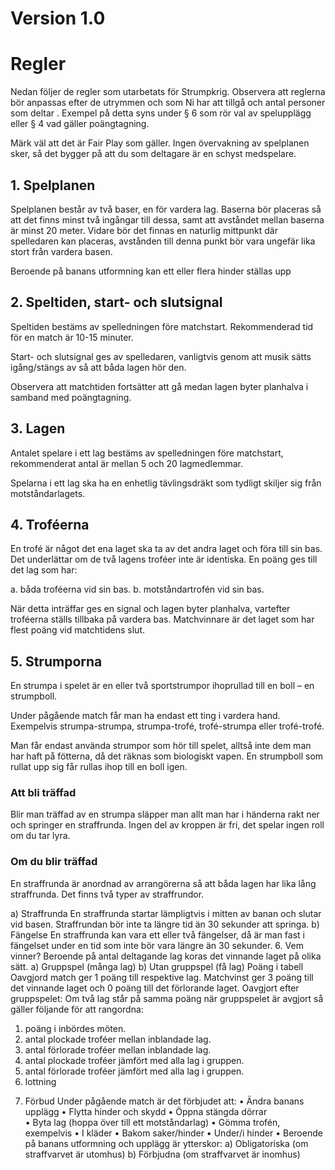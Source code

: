 # Version 1.0

# Regler
Nedan följer de regler som utarbetats för Strumpkrig. 
Observera att reglerna bör anpassas efter de utrymmen och som Ni har att tillgå och antal personer som deltar . Exempel på detta syns under § 6 som rör val av spelupplägg eller § 4 vad gäller poängtagning. 

Märk väl att det är Fair Play som gäller. Ingen övervakning av spelplanen sker, så det bygger på att du som deltagare är en schyst medspelare. 

## 1. Spelplanen
Spelplanen består av två baser, en för vardera lag. Baserna bör placeras så att det finns minst två ingångar till dessa, samt att avståndet mellan baserna är minst 20 meter. Vidare bör det finnas en naturlig mittpunkt där spelledaren kan placeras, avstånden till denna punkt bör vara ungefär lika stort från vardera basen.

Beroende på banans utformning kan ett eller flera hinder ställas upp

## 2. Speltiden, start- och slutsignal
Speltiden bestäms av spelledningen före matchstart. Rekommenderad tid för en match är 10-15 minuter.

Start- och slutsignal ges av spelledaren, vanligtvis genom att musik sätts igång/stängs av så att båda lagen hör den.

Observera att matchtiden fortsätter att gå medan lagen byter planhalva i samband med poängtagning.

## 3. Lagen
Antalet spelare i ett lag bestäms av spelledningen före matchstart, rekommenderat antal är mellan 5 och 20 lagmedlemmar.

Spelarna i ett lag ska ha en enhetlig tävlingsdräkt som tydligt skiljer sig från motståndarlagets.

## 4. Troféerna
En trofé är något det ena laget ska ta av det andra laget och föra till sin bas. Det underlättar om de två lagens troféer inte är identiska. En poäng ges till det lag som har:

a. båda troféerna vid sin bas. 
b. motståndartrofén vid sin bas.

När detta inträffar ges en signal och lagen byter planhalva, vartefter troféerna ställs tillbaka på vardera bas. Matchvinnare är det laget som har flest poäng vid matchtidens slut.

## 5.	Strumporna
En strumpa i spelet är en eller två sportstrumpor ihoprullad till en boll – en strumpboll. 

Under pågående match får man ha endast ett ting i vardera hand. Exempelvis strumpa-strumpa, strumpa-trofé, trofé-strumpa eller trofé-trofé.

Man får endast använda strumpor som hör till spelet, alltså inte dem man har haft på fötterna, då det räknas som biologiskt vapen.  En strumpboll som rullat upp sig får rullas ihop till en boll igen. 

### Att bli träffad
Blir man träffad av en strumpa släpper man allt man har i händerna rakt ner och springer en straffrunda. 
Ingen del av kroppen är fri, det spelar ingen roll om du tar lyra. 
### Om du blir träffad
En straffrunda är anordnad av arrangörerna så att båda lagen har lika lång straffrunda. Det finns två typer av straffrundor.


a) Straffrunda
En straffrunda startar lämpligtvis i mitten av banan och slutar vid basen. Straffrundan bör inte ta längre tid än 30 sekunder att springa. 
b) Fängelse
En straffrunda kan vara ett eller två fängelser, då är man fast i fängelset under en tid som inte bör vara längre än 30 sekunder. 
6.	Vem vinner?
Beroende på antal deltagande lag koras det vinnande laget på olika sätt.
a)	Gruppspel (många lag)
b)	 Utan gruppspel (få lag)
Poäng i tabell
Oavgjord match ger 1 poäng till respektive lag. Matchvinst ger 3 poäng till det vinnande laget och 0 poäng till det förlorande laget.
Oavgjort efter gruppspelet:
Om två lag står på samma poäng när gruppspelet är avgjort så gäller följande för att rangordna:
1)	poäng i inbördes möten.
2)	antal plockade troféer mellan inblandade lag.
3)	antal förlorade troféer mellan inblandade lag.
4)	antal plockade troféer jämfört med alla lag i gruppen.
5)	antal förlorade troféer jämfört med alla lag i gruppen.
6)	lottning
7.	Förbud
Under pågående match är det förbjudet att: 
•	Ändra banans upplägg 
•	Flytta hinder och skydd 
•	Öppna stängda dörrar   
•	Byta lag (hoppa över till ett motståndarlag) 
•	Gömma trofén, exempelvis 
•	I kläder
•	Bakom saker/hinder
•	Under/i hinder
•	Beroende på banans utformning och upplägg är ytterskor:
a)	Obligatoriska (om straffvarvet är utomhus)
b)	Förbjudna (om straffvarvet är inomhus)
